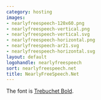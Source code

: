 ```yaml
---
category: hosting
images:
- nearlyfreespeech-120x60.png
- nearlyfreespeech-vertical.png
- nearlyfreespeech-vertical.svg
- nearlyfreespeech-horizontal.png
- nearlyfreespeech-ar21.svg
- nearlyfreespeech-horizontal.svg
layout: default
logohandle: nearlyfreespeech
sort: nearlyfreespeech.net
title: NearlyFreeSpeech.Net
---
```


The font is [Trebuchet Bold](http://www.myfonts.com/fonts/ascender/trebuchet/bold/?ref=hackerlogos).